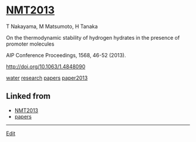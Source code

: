 # [NMT2013](NMT2013.md)

T Nakayama, M Matsumoto, H Tanaka

On the thermodynamic stability of hydrogen hydrates in the presence of promoter molecules

AIP Conference Proceedings, 1568, 46-52 (2013).

http://doi.org/10.1063/1.4848090



[water](water.md) [research](research.md) [papers](papers.md) [paper2013](paper2013.md) 


## Linked from

* [NMT2013](NMT2013.md)
* [papers](papers.md)


----
[Edit](https://github.com/vitroid/vitroid.github.io/edit/master/MD/NMT2013.md)
